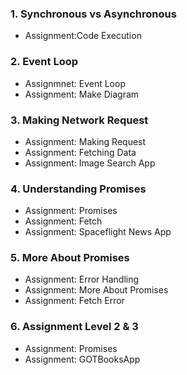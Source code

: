 ### 1. Synchronous vs Asynchronous
- Assignment:Code Execution
### 2. Event Loop
- Assignmnet: Event Loop
- Assignment: Make Diagram
### 3. Making Network Request
- Assignment: Making Request
- Assignment: Fetching Data
- Assignment: Image Search App
### 4. Understanding Promises
- Assignment: Promises
- Assignment: Fetch
- Assignment: Spaceflight News App
### 5. More About Promises
- Assignment: Error Handling
- Assignment: More About Promises
- Assignment: Fetch Error
### 6. Assignment Level 2 & 3
- Assignment: Promises
- Assignment: GOTBooksApp
